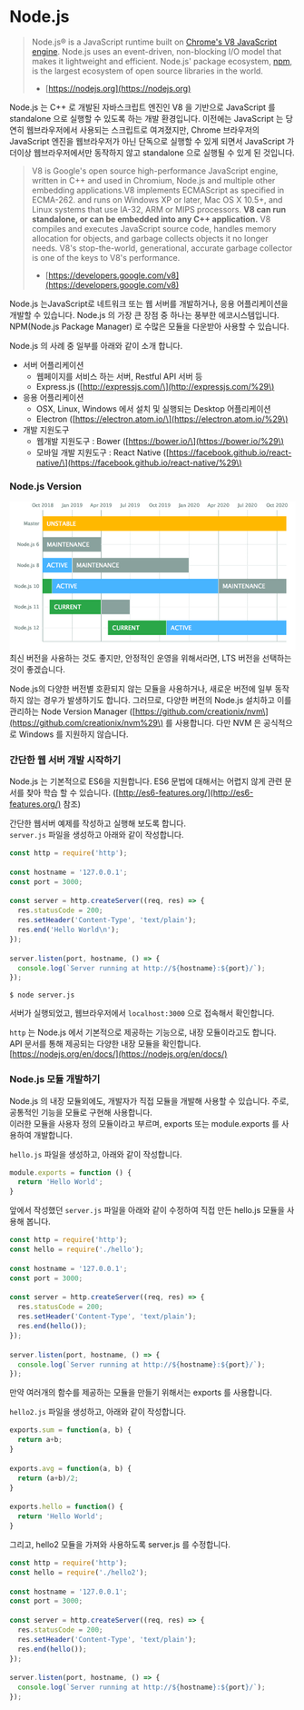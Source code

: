 # Node.js

> Node.js® is a JavaScript runtime built on [Chrome's V8 JavaScript engine](https://developers.google.com/v8/). Node.js uses an event-driven, non-blocking I/O model that makes it lightweight and efficient. Node.js' package ecosystem, [npm](https://www.npmjs.com/), is the largest ecosystem of open source libraries in the world.
>
> * [https://nodejs.org](https://nodejs.org)

Node.js 는 C++ 로 개발된 자바스크립트 엔진인 V8 을 기반으로 JavaScript 를 standalone 으로 실행할 수 있도록 하는 개발 환경입니다. 이전에는 JavaScript 는 당연히 웹브라우저에서 사용되는 스크립트로 여겨졌지만, Chrome 브라우저의 JavaScript 엔진을 웹브라우저가 아닌 단독으로 실행할 수 있게 되면서 JavaScript 가 더이상 웹브라우저에서만 동작하지 않고 standalone 으로 실행될 수 있게 된 것입니다.

> V8 is Google's open source high-performance JavaScript engine, written in C++ and used in Chromium, Node.js and multiple other embedding applications.V8 implements ECMAScript as specified in ECMA-262. and runs on Windows XP or later, Mac OS X 10.5+, and Linux systems that use IA-32, ARM or MIPS processors. **V8 can run standalone, or can be embedded into any C++ application.** V8 compiles and executes JavaScript source code, handles memory allocation for objects, and garbage collects objects it no longer needs. V8's stop-the-world, generational, accurate garbage collector is one of the keys to V8's performance.
>
> * [https://developers.google.com/v8](https://developers.google.com/v8)

Node.js 는JavaScript로 네트워크 또는 웹 서버를 개발하거나, 응용 어플리케이션을 개발할 수 있습니다. Node.js 의 가장 큰 장점 중 하나는 풍부한 에코시스템입니다. NPM\(Node.js Package Manager\) 로 수많은 모듈을 다운받아 사용할 수 있습니다.

Node.js 의 사례 중 일부를 아래와 같이 소개 합니다.

* 서버 어플리케이션
  * 웹페이지를 서비스 하는 서버, Restful API 서버 등
  * Express.js \([http://expressjs.com/\](http://expressjs.com/%29\)
* 응용 어플리케이션
  * OSX, Linux, Windows 에서 설치 및 실행되는 Desktop 어플리케이션
  * Electron \([https://electron.atom.io/\](https://electron.atom.io/%29\)
* 개발 지원도구
  * 웹개발 지원도구 : Bower \([https://bower.io/\](https://bower.io/%29\)
  * 모바일 개발 지원도구 : React Native \([https://facebook.github.io/react-native/\](https://facebook.github.io/react-native/%29\)

### Node.js Version

![](https://raw.githubusercontent.com/nodejs/LTS/master/schedule.png)최신 버전을 사용하는 것도 좋지만, 안정적인 운영을 위해서라면, LTS 버전을 선택하는 것이 좋겠습니다.

Node.js의 다양한 버전별 호환되지 않는 모듈을 사용하거나, 새로운 버전에 일부 동작하지 않는 경우가 발생하기도 합니다. 그러므로, 다양한 버전의 Node.js 설치하고 이를 관리하는 Node Version Manager \([https://github.com/creationix/nvm\](https://github.com/creationix/nvm%29\) 를 사용합니다. 다만 NVM 은 공식적으로 Windows 를 지원하지 않습니다.

### 간단한 웹 서버 개발 시작하기

Node.js 는 기본적으로 ES6을 지원합니다. ES6 문법에 대해서는 어렵지 않게 관련 문서를 찾아 학습 할 수 있습니다. \([http://es6-features.org/](http://es6-features.org/) 참조\)

간단한 웹서버 예제를 작성하고 실행해 보도록 합니다.  
`server.js` 파일을 생성하고 아래와 같이 작성합니다.

```js
const http = require('http');

const hostname = '127.0.0.1';
const port = 3000;

const server = http.createServer((req, res) => {
  res.statusCode = 200;
  res.setHeader('Content-Type', 'text/plain');
  res.end('Hello World\n');
});

server.listen(port, hostname, () => {
  console.log(`Server running at http://${hostname}:${port}/`);
});
```

```
$ node server.js
```

서버가 실행되었고, 웹브라우저에서 `localhost:3000` 으로 접속해서 확인합니다.

`http` 는 Node.js 에서 기본적으로 제공하는 기능으로, 내장 모듈이라고도 합니다.  
API 문서를 통해 제공되는 다양한 내장 모듈을 확인합니다.  
[https://nodejs.org/en/docs/](https://nodejs.org/en/docs/)

### Node.js 모듈 개발하기

Node.js 의 내장 모듈외에도, 개발자가 직접 모듈을 개발해 사용할 수 있습니다. 주로, 공통적인 기능을 모듈로 구현해 사용합니다.  
이러한 모듈을 사용자 정의 모듈이라고 부르며, exports 또는 module.exports 를 사용하여 개발합니다.

`hello.js` 파일을 생성하고, 아래와 같이 작성합니다.

```js
module.exports = function () {
  return 'Hello World';
}
```

앞에서 작성했던 `server.js` 파일을 아래와 같이 수정하여 직접 만든 hello.js 모듈을 사용해 봅니다.

```js
const http = require('http');
const hello = require('./hello');

const hostname = '127.0.0.1';
const port = 3000;

const server = http.createServer((req, res) => {
  res.statusCode = 200;
  res.setHeader('Content-Type', 'text/plain');
  res.end(hello());
});

server.listen(port, hostname, () => {
  console.log(`Server running at http://${hostname}:${port}/`);
});
```



만약 여러개의 함수를 제공하는 모듈을 만들기 위해서는 exports 를 사용합니다.

`hello2.js` 파일을 생성하고, 아래와 같이 작성합니다.

```js
exports.sum = function(a, b) {
  return a+b;
}

exports.avg = function(a, b) {
  return (a+b)/2;
}

exports.hello = function() {
  return 'Hello World';
}
```

그리고, hello2 모듈을 가져와 사용하도록 server.js 를 수정합니다.

```js
const http = require('http');
const hello = require('./hello2');

const hostname = '127.0.0.1';
const port = 3000;

const server = http.createServer((req, res) => {
  res.statusCode = 200;
  res.setHeader('Content-Type', 'text/plain');
  res.end(hello());
});

server.listen(port, hostname, () => {
  console.log(`Server running at http://${hostname}:${port}/`);
});
```



